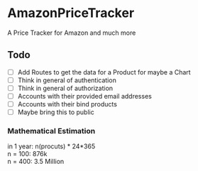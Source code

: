 # AmazonPriceTracker
A Price Tracker for Amazon and much more

## Todo

* [ ] Add Routes to get the data for a Product for maybe a Chart
* [ ] Think in general of authentication
* [ ] Think in general of authorization
* [ ] Accounts with their provided email addresses
* [ ] Accounts with their bind products
* [ ] Maybe bring this to public

### Mathematical Estimation
in 1 year: n(procuts) * 24*365\
n = 100: 876k\
n = 400: 3.5 Million